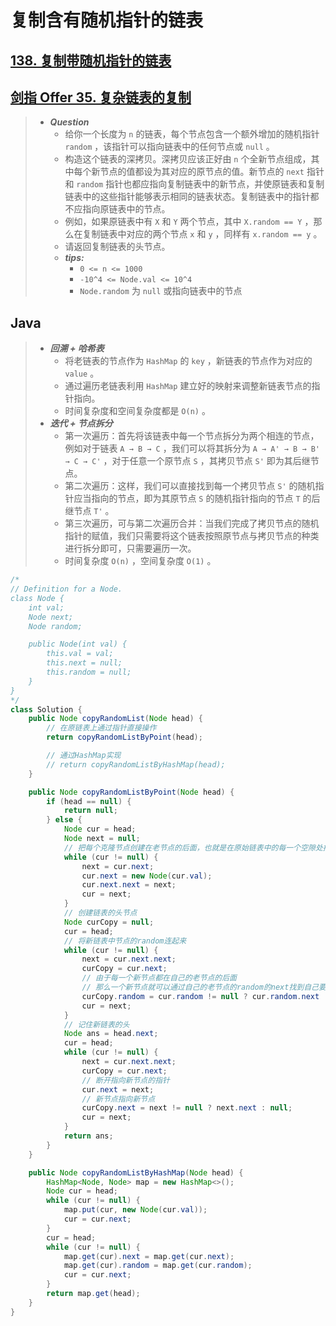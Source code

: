 # 复制含有随机指针的链表

## [138. 复制带随机指针的链表](https://leetcode.cn/problems/copy-list-with-random-pointer/)

## [剑指 Offer 35. 复杂链表的复制](https://leetcode.cn/problems/fu-za-lian-biao-de-fu-zhi-lcof/)

> - ***Question***
>   - 给你一个长度为 `n` 的链表，每个节点包含一个额外增加的随机指针 `random` ，该指针可以指向链表中的任何节点或 `null` 。
>   - 构造这个链表的深拷贝。深拷贝应该正好由 `n` 个全新节点组成，其中每个新节点的值都设为其对应的原节点的值。新节点的 `next` 指针和 `random` 指针也都应指向复制链表中的新节点，并使原链表和复制链表中的这些指针能够表示相同的链表状态。复制链表中的指针都不应指向原链表中的节点。
>   - 例如，如果原链表中有 `X` 和 `Y` 两个节点，其中 `X.random == Y` ，那么在复制链表中对应的两个节点 `x` 和 `y` ，同样有 `x.random == y` 。
>   - 请返回复制链表的头节点。
>   - ***tips:***
>     - `0 <= n <= 1000`  
>     - `-10^4 <= Node.val <= 10^4`  
>     - `Node.random` 为 `null` 或指向链表中的节点

## Java

> - ***回溯 + 哈希表***
>   - 将老链表的节点作为 `HashMap` 的 `key` ，新链表的节点作为对应的 `value` 。
>   - 通过遍历老链表利用 `HashMap` 建立好的映射来调整新链表节点的指针指向。
>   - 时间复杂度和空间复杂度都是 `O(n)` 。
> - ***迭代 + 节点拆分***
>   - 第一次遍历：首先将该链表中每一个节点拆分为两个相连的节点，例如对于链表 `A → B → C` ，我们可以将其拆分为 `A → A' → B → B' → C → C'` ，对于任意一个原节点 `S` ，其拷贝节点 `S'` 即为其后继节点。
>   - 第二次遍历：这样，我们可以直接找到每一个拷贝节点 `S'` 的随机指针应当指向的节点，即为其原节点 `S` 的随机指针指向的节点 `T` 的后继节点 `T'` 。
>   - 第三次遍历，可与第二次遍历合并：当我们完成了拷贝节点的随机指针的赋值，我们只需要将这个链表按照原节点与拷贝节点的种类进行拆分即可，只需要遍历一次。
>   - 时间复杂度 `O(n)` ，空间复杂度 `O(1)` 。

```java
/*
// Definition for a Node.
class Node {
    int val;
    Node next;
    Node random;

    public Node(int val) {
        this.val = val;
        this.next = null;
        this.random = null;
    }
}
*/
class Solution {
    public Node copyRandomList(Node head) {
        // 在原链表上通过指针直接操作
        return copyRandomListByPoint(head);

        // 通过HashMap实现
        // return copyRandomListByHashMap(head);
    }

    public Node copyRandomListByPoint(Node head) {
        if (head == null) {
            return null;
        } else {
            Node cur = head;
            Node next = null;
            // 把每个克隆节点创建在老节点的后面，也就是在原始链表中的每一个空隙处插入新的节点
            while (cur != null) {
                next = cur.next;
                cur.next = new Node(cur.val);
                cur.next.next = next;
                cur = next;
            }
            // 创建链表的头节点
            Node curCopy = null;
            cur = head;
            // 将新链表中节点的random连起来
            while (cur != null) {
                next = cur.next.next;
                curCopy = cur.next;
                // 由于每一个新节点都在自己的老节点的后面
                // 那么一个新节点就可以通过自己的老节点的random的next找到自己要指向的新random
                curCopy.random = cur.random != null ? cur.random.next : null;
                cur = next;
            }
            // 记住新链表的头
            Node ans = head.next;
            cur = head;
            while (cur != null) {
                next = cur.next.next;
                curCopy = cur.next;
                // 断开指向新节点的指针
                cur.next = next;
                // 新节点指向新节点
                curCopy.next = next != null ? next.next : null;
                cur = next;
            }
            return ans;
        }
    }

    public Node copyRandomListByHashMap(Node head) {
        HashMap<Node, Node> map = new HashMap<>();
        Node cur = head;
        while (cur != null) {
            map.put(cur, new Node(cur.val));
            cur = cur.next;
        }
        cur = head;
        while (cur != null) {
            map.get(cur).next = map.get(cur.next);
            map.get(cur).random = map.get(cur.random);
            cur = cur.next;
        }
        return map.get(head);
    }
}
```
